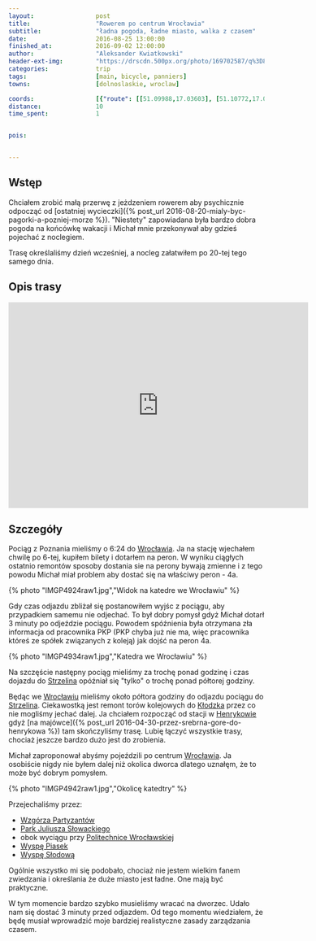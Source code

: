 ```yaml
---
layout:                 post
title:                  "Rowerem po centrum Wrocławia"
subtitle:               "ładna pogoda, ładne miasto, walka z czasem"
date:                   2016-08-25 13:00:00
finished_at:            2016-09-02 12:00:00
author:                 "Aleksander Kwiatkowski"
header-ext-img:         "https://drscdn.500px.org/photo/169702587/q%3D80_m%3D2000/594094c7dcea153f834db12796a4fe40"
categories:             trip
tags:                   [main, bicycle, panniers]
towns:                  [dolnoslaskie, wroclaw]

coords:                 [{"route": [[51.09988,17.03603], [51.10772,17.03869], [51.10715,17.04401], [51.10971,17.05350], [51.11214,17.04963], [51.11378,17.05019], [51.11491,17.04092], [51.10777,17.03856], [51.09974,17.03594]], "type": "bicycle"}]
distance:               10
time_spent:             1


pois:


---
```


[wiki-wroclaw]: https://pl.wikipedia.org/wiki/Wroc%C5%82aw
[wiki-strzelin]: https://pl.wikipedia.org/wiki/Strzelin
[wiki-klodzko]: https://pl.wikipedia.org/wiki/K%C5%82odzko
[wiki-henrykow]: https://pl.wikipedia.org/wiki/Henryk%C3%B3w_(wojew%C3%B3dztwo_dolno%C5%9Bl%C4%85skie)
[wiki-wzgorze-partzantow]: https://pl.wikipedia.org/wiki/Wzg%C3%B3rze_Partyzant%C3%B3w_(Wroc%C5%82aw)
[wiki-park-slowackiego]: https://pl.wikipedia.org/wiki/Park_Juliusza_S%C5%82owackiego_we_Wroc%C5%82awiu
[wiki-polit-wrocl]: https://pl.wikipedia.org/wiki/Politechnika_Wroc%C5%82awska
[wiki-wyspa-piasek]: https://pl.wikipedia.org/wiki/Wyspa_Piasek_we_Wroc%C5%82awiu
[wiki-wypska-slodowa]: https://pl.wikipedia.org/wiki/Wyspa_S%C5%82odowa

Wstęp
-----

Chciałem zrobić małą przerwę z jeżdzeniem rowerem aby psychicznie odpocząć od
[ostatniej wycieczki]({% post_url 2016-08-20-mialy-byc-pagorki-a-pozniej-morze %}).
"Niestety" zapowiadana była bardzo dobra pogoda na końcówkę wakacji i
Michał mnie przekonywał aby gdzieś pojechać z noclegiem.

Trasę określaliśmy dzień wcześniej, a nocleg załatwiłem po 20-tej tego samego dnia.

Opis trasy
----------

<iframe height='405' width='590' frameborder='0' allowtransparency='true' scrolling='no' src='https://www.strava.com/activities/688891299/embed/28dfaf7e6bd347ebc16e3dfbb657e6b891689ea6'></iframe>

Szczegóły
---------

Pociąg z Poznania mieliśmy o 6:24 do [Wrocławia][wiki-wroclaw]. Ja na stację
wjechałem chwilę po 6-tej, kupiłem bilety i dotarłem na peron. W wyniku ciągłych
ostatnio remontów sposoby dostania sie na perony bywają zmienne i z tego powodu
Michał miał problem aby dostać się na właściwy peron - 4a.

{% photo "IMGP4924raw1.jpg","Widok na katedre we Wrocławiu" %}

Gdy czas odjazdu zbliżał się postanowiłem wyjśc z pociągu, aby przypadkiem samemu
nie odjechać. To był dobry pomysł gdyż Michał dotarł 3 minuty po odjeździe pociągu.
Powodem spóźnienia była otrzymana zła informacja od pracownika PKP (PKP chyba już nie ma,
więc pracownika któreś ze spółek związanych z koleją) jak dojść na peron 4a.

{% photo "IMGP4934raw1.jpg","Katedra we Wrocławiu" %}

Na szczęście następny pociąg mieliśmy za trochę ponad godzinę i czas dojazdu do
[Strzelina][wiki-strzelin] opóźniał się "tylko" o trochę ponad półtorej godziny.

Będąc we [Wrocławiu][wiki-wroclaw] mieliśmy około półtora godziny do odjazdu
pociągu do [Strzelina][wiki-strzelin]. Ciekawostką jest remont torów
kolejowych do [Kłodzka][wiki-klodzko] przez co nie mogliśmy jechać dalej.
Ja chciałem rozpocząć od stacji w [Henrykowie][wiki-henrykow] gdyż
[na majówce]({% post_url 2016-04-30-przez-srebrna-gore-do-henrykowa %})
tam skończyliśmy trasę. Lubię łączyć wszystkie trasy,
chociaż jeszcze bardzo dużo jest do zrobienia.

Michał zaproponował abyśmy pojeździli po centrum [Wrocławia][wiki-wroclaw].
Ja osobiście nigdy nie byłem dalej niż okolica dworca dlatego uznałęm, że to
może być dobrym pomysłem.

{% photo "IMGP4942raw1.jpg","Okolicę katedtry" %}


Przejechaliśmy przez:

* [Wzgórza Partyzantów][wiki-wzgorze-partzantow]
* [Park Juliusza Słowackiego][wiki-park-slowackiego]
* obok wyciągu przy [Politechnice Wrocławskiej][wiki-polit-wrocl]
* [Wyspę Piasek][wiki-wyspa-piasek]
* [Wyspę Słodową][wiki-wypska-slodowa]

Ogólnie wszystko mi się podobało, chociaż nie jestem wielkim fanem
zwiedzania i określania że duże miasto jest ładne. One mają być praktyczne.

W tym momencie bardzo szybko musieliśmy wracać na dworzec. Udało nam się dostać
3 minuty przed odjazdem. Od tego momentu wiedziałem, że będę musiał wprowadzić
moje bardziej realistyczne zasady zarządzania czasem.
